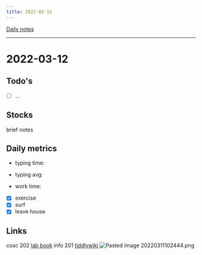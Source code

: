 ```yaml
---
title: 2022-03-12
---
```

[Daily notes](out/notes/daily-notes.md)

---

# 2022-03-12
## Todo's
- [ ] ...
## Stocks
brief notes

## Daily metrics
- typing time: 
- typing avg: 

- work time: 

- [x] exercise
- [x] surf
- [x] leave house

## Links
cosc 202 [lab book](https://cosc202.cspages.otago.ac.nz/lab-book/COSC202LabBook.pdf)
info 201 [tiddlywiki](https://isgb.otago.ac.nz/infosci/INFO201/labs_release/raw/master/output/info201_labs.html#%2FLabs%2FLab%2002%2FLab%202%3A%20Git%20and%20GitBucket:%5B%5B%2FLabs%2FLab%2002%2FLab%202%3A%20Git%20and%20GitBucket%5D%5D)
![Pasted image 20220311102444.png](None)